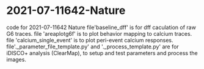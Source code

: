 # 2021-07-11642-Nature
code for 2021-07-11642 Nature
file'baseline_dff' is for dff caculation of raw G6 traces.
file 'areaplotg6f' is to plot behavior mapping to calcium traces.
file 'calcium_single_event' is to plot peri-event calcium responses.
file'._parameter_file_template.py' and '._process_template.py' are for iDISCO+ analysis (ClearMap), to setup and test parameters and process the images.
